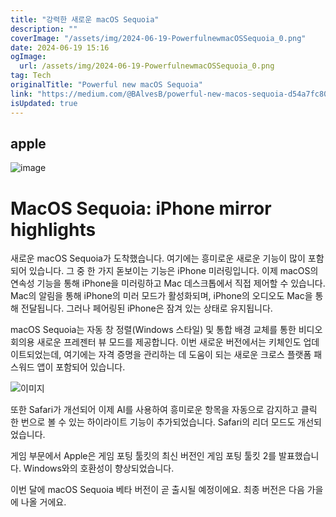 ```yaml
---
title: "강력한 새로운 macOS Sequoia"
description: ""
coverImage: "/assets/img/2024-06-19-PowerfulnewmacOSSequoia_0.png"
date: 2024-06-19 15:16
ogImage:
  url: /assets/img/2024-06-19-PowerfulnewmacOSSequoia_0.png
tag: Tech
originalTitle: "Powerful new macOS Sequoia"
link: "https://medium.com/@BAlvesB/powerful-new-macos-sequoia-d54a7fc801c7"
isUpdated: true
---
```


## apple

![image](/assets/img/2024-06-19-PowerfulnewmacOSSequoia_0.png)

# MacOS Sequoia: iPhone mirror highlights

새로운 macOS Sequoia가 도착했습니다. 여기에는 흥미로운 새로운 기능이 많이 포함되어 있습니다. 그 중 한 가지 돋보이는 기능은 iPhone 미러링입니다. 이제 macOS의 연속성 기능을 통해 iPhone을 미러링하고 Mac 데스크톱에서 직접 제어할 수 있습니다. Mac의 알림을 통해 iPhone의 미러 모드가 활성화되며, iPhone의 오디오도 Mac을 통해 전달됩니다. 그러나 페어링된 iPhone은 잠겨 있는 상태로 유지됩니다.

<!-- cozy-coder - 수평 -->

<ins class="adsbygoogle"
     style="display:block"
     data-ad-client="ca-pub-4877378276818686"
     data-ad-slot="1107185301"
     data-ad-format="auto"
     data-full-width-responsive="true"></ins>

<script>
     (adsbygoogle = window.adsbygoogle || []).push({});
</script>

macOS Sequoia는 자동 창 정렬(Windows 스타일) 및 통합 배경 교체를 통한 비디오 회의용 새로운 프레젠터 뷰 모드를 제공합니다. 이번 새로운 버전에서는 키체인도 업데이트되었는데, 여기에는 자격 증명을 관리하는 데 도움이 되는 새로운 크로스 플랫폼 패스워드 앱이 포함되어 있습니다.

![이미지](/assets/img/2024-06-19-PowerfulnewmacOSSequoia_1.png)

또한 Safari가 개선되어 이제 AI를 사용하여 흥미로운 항목을 자동으로 감지하고 클릭 한 번으로 볼 수 있는 하이라이트 기능이 추가되었습니다. Safari의 리더 모드도 개선되었습니다.

게임 부문에서 Apple은 게임 포팅 툴킷의 최신 버전인 게임 포팅 툴킷 2를 발표했습니다. Windows와의 호환성이 향상되었습니다.

<!-- cozy-coder - 수평 -->

<ins class="adsbygoogle"
     style="display:block"
     data-ad-client="ca-pub-4877378276818686"
     data-ad-slot="1107185301"
     data-ad-format="auto"
     data-full-width-responsive="true"></ins>

<script>
     (adsbygoogle = window.adsbygoogle || []).push({});
</script>

이번 달에 macOS Sequoia 베타 버전이 곧 출시될 예정이에요. 최종 버전은 다음 가을에 나올 거에요.
